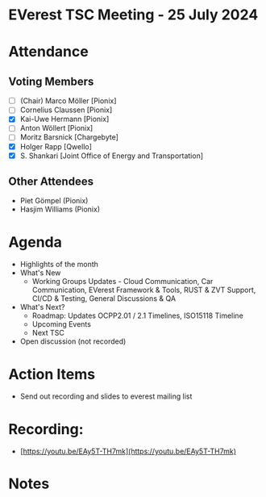 # EVerest TSC Meeting - 25 July 2024

# Attendance

## Voting Members

- [ ] (Chair) Marco Möller [Pionix]
- [ ] Cornelius Claussen [Pionix]
- [x] Kai-Uwe Hermann [Pionix]
- [ ] Anton Wöllert [Pionix]
- [ ] Moritz Barsnick [Chargebyte]
- [x] Holger Rapp [Qwello]
- [x] S. Shankari [Joint Office of Energy and Transportation]

## Other Attendees
- Piet Gömpel (Pionix)
- Hasjim Williams (Pionix)

# Agenda

- Highlights of the month
- What's New
    - Working Groups Updates - Cloud Communication, Car Communication, EVerest Framework & Tools, RUST & ZVT Support, CI/CD & Testing, General Discussions & QA
- What's Next?
    - Roadmap: Updates OCPP2.01 / 2.1 Timelines, ISO15118 Timeline
    - Upcoming Events
    - Next TSC
- Open discussion (not recorded)

# Action Items
- Send out recording and slides to everest mailing list

# Recording:
- [https://youtu.be/EAy5T-TH7mk](https://youtu.be/EAy5T-TH7mk)

# Notes

